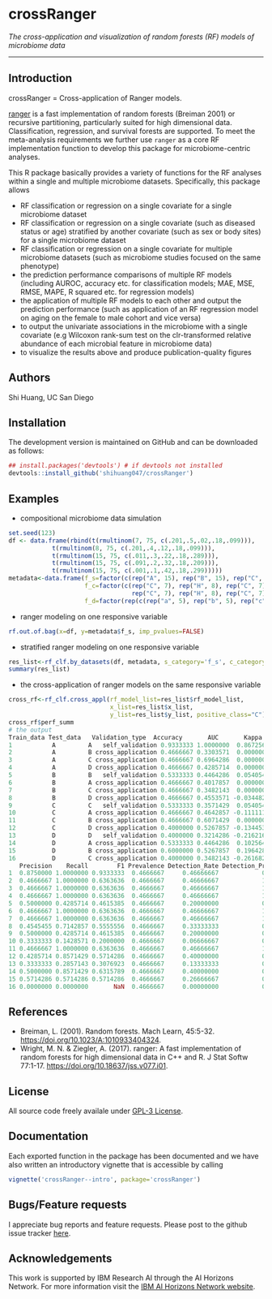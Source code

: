 # crossRanger
*The cross-application and visualization of random forests (RF) models of microbiome data*

***
## Introduction
crossRanger = Cross-application of Ranger models.

[ranger](https://github.com/imbs-hl/ranger) is a fast implementation of random forests (Breiman 2001) or recursive partitioning, particularly suited for high dimensional data. Classification, regression, and survival forests are supported. To meet the meta-analysis requirements we further use `ranger` as a core RF implementation function to develop this package for microbiome-centric analyses. 

This R package basically provides a variety of functions for the RF analyses  within a single and multiple microbiome datasets. Specifically, this package allows 
* RF classification or regression on a single covariate for a single microbiome dataset
* RF classification or regression on a single covariate (such as diseased status or age) stratified by another covariate (such as sex or body sites) for a single microbiome dataset
* RF classification or regression on a single covariate for multiple microbiome datasets (such as microbiome studies focused on the same phenotype)
* the prediction performance comparisons of multiple RF models (including AUROC, accuracy etc. for classification models; MAE, MSE, RMSE, MAPE, R squared etc. for regression models)
* the application of multiple RF models to each other and output the prediction performance (such as application of an RF regression model on aging on the female to male cohort and vice versa)
* to output the univariate associations in the microbiome with a single covariate (e.g Wilcoxon rank-sum test on the clr-transformed relative abundance of each microbial feature in microbiome data)
* to visualize the results above and produce publication-quality figures

## Authors ##
Shi Huang, UC San Diego 

## Installation ##

The development version is maintained on GitHub and can be downloaded as follows:
``` r 
## install.packages('devtools') # if devtools not installed
devtools::install_github('shihuang047/crossRanger')
```

## Examples ##
* compositional microbiome data simulation
``` r
set.seed(123)
df <- data.frame(rbind(t(rmultinom(7, 75, c(.201,.5,.02,.18,.099))),
            t(rmultinom(8, 75, c(.201,.4,.12,.18,.099))),
            t(rmultinom(15, 75, c(.011,.3,.22,.18,.289))),
            t(rmultinom(15, 75, c(.091,.2,.32,.18,.209))),
            t(rmultinom(15, 75, c(.001,.1,.42,.18,.299)))))
metadata<-data.frame(f_s=factor(c(rep("A", 15), rep("B", 15), rep("C", 15), rep("D", 15))),
                     f_c=factor(c(rep("C", 7), rep("H", 8), rep("C", 7), rep("H", 8),
                                  rep("C", 7), rep("H", 8), rep("C", 7), rep("H", 8))),
                     f_d=factor(rep(c(rep("a", 5), rep("b", 5), rep("c", 5)), 4)))
```
* ranger modeling on one responsive variable
``` r
rf.out.of.bag(x=df, y=metadata$f_s, imp_pvalues=FALSE)
```
* stratified ranger modeling on one responsive variable
``` r
res_list<-rf_clf.by_datasets(df, metadata, s_category='f_s', c_category='f_c', positive_class="C")
summary(res_list)
```
* the cross-application of ranger models on the same responsive variable
``` r 
cross_rf<-rf_clf.cross_appl(rf_model_list=res_list$rf_model_list, 
                            x_list=res_list$x_list, 
                            y_list=res_list$y_list, positive_class="C")
cross_rf$perf_summ
# the output
Train_data Test_data   Validation_type  Accuracy       AUC       Kappa Sensitivity Specificity Pos_Pred_Value Neg_Pred_Value
1           A         A   self_validation 0.9333333 1.0000000  0.86725664   1.0000000       0.875      0.8750000      1.0000000
2           A         B cross_application 0.4666667 0.3303571  0.00000000   1.0000000       0.000      0.4666667            NaN
3           A         C cross_application 0.4666667 0.6964286  0.00000000   1.0000000       0.000      0.4666667            NaN
4           A         D cross_application 0.4666667 0.4285714  0.00000000   1.0000000       0.000      0.4666667            NaN
5           B         B   self_validation 0.5333333 0.4464286  0.05405405   0.4285714       0.625      0.5000000      0.5555556
6           B         A cross_application 0.4666667 0.4017857  0.00000000   1.0000000       0.000      0.4666667            NaN
7           B         C cross_application 0.4666667 0.3482143  0.00000000   1.0000000       0.000      0.4666667            NaN
8           B         D cross_application 0.4666667 0.4553571 -0.03448276   0.7142857       0.250      0.4545455      0.5000000
9           C         C   self_validation 0.5333333 0.3571429  0.05405405   0.4285714       0.625      0.5000000      0.5555556
10          C         A cross_application 0.4666667 0.4642857 -0.11111111   0.1428571       0.750      0.3333333      0.5000000
11          C         B cross_application 0.4666667 0.6071429  0.00000000   1.0000000       0.000      0.4666667            NaN
12          C         D cross_application 0.4000000 0.5267857 -0.13445378   0.8571429       0.000      0.4285714      0.0000000
13          D         D   self_validation 0.4000000 0.3214286 -0.21621622   0.2857143       0.500      0.3333333      0.4444444
14          D         A cross_application 0.5333333 0.4464286  0.10256410   0.8571429       0.250      0.5000000      0.6666667
15          D         B cross_application 0.6000000 0.5267857  0.19642857   0.5714286       0.625      0.5714286      0.6250000
16          D         C cross_application 0.4000000 0.3482143 -0.26168224   0.0000000       0.750      0.0000000      0.4615385
   Precision    Recall        F1 Prevalence Detection_Rate Detection_Prevalence Balanced_Accuracy
1  0.8750000 1.0000000 0.9333333  0.4666667     0.46666667            0.5333333         0.9375000
2  0.4666667 1.0000000 0.6363636  0.4666667     0.46666667            1.0000000         0.5000000
3  0.4666667 1.0000000 0.6363636  0.4666667     0.46666667            1.0000000         0.5000000
4  0.4666667 1.0000000 0.6363636  0.4666667     0.46666667            1.0000000         0.5000000
5  0.5000000 0.4285714 0.4615385  0.4666667     0.20000000            0.4000000         0.5267857
6  0.4666667 1.0000000 0.6363636  0.4666667     0.46666667            1.0000000         0.5000000
7  0.4666667 1.0000000 0.6363636  0.4666667     0.46666667            1.0000000         0.5000000
8  0.4545455 0.7142857 0.5555556  0.4666667     0.33333333            0.7333333         0.4821429
9  0.5000000 0.4285714 0.4615385  0.4666667     0.20000000            0.4000000         0.5267857
10 0.3333333 0.1428571 0.2000000  0.4666667     0.06666667            0.2000000         0.4464286
11 0.4666667 1.0000000 0.6363636  0.4666667     0.46666667            1.0000000         0.5000000
12 0.4285714 0.8571429 0.5714286  0.4666667     0.40000000            0.9333333         0.4285714
13 0.3333333 0.2857143 0.3076923  0.4666667     0.13333333            0.4000000         0.3928571
14 0.5000000 0.8571429 0.6315789  0.4666667     0.40000000            0.8000000         0.5535714
15 0.5714286 0.5714286 0.5714286  0.4666667     0.26666667            0.4666667         0.5982143
16 0.0000000 0.0000000       NaN  0.4666667     0.00000000            0.1333333         0.3750000
```

## References ##
* Breiman, L. (2001). Random forests. Mach Learn, 45:5-32. https://doi.org/10.1023/A:1010933404324.
* Wright, M. N. & Ziegler, A. (2017). ranger: A fast implementation of random forests for high dimensional data in C++ and R. J Stat Softw 77:1-17. https://doi.org/10.18637/jss.v077.i01.

## License ##
All source code freely availale under [GPL-3 License](https://www.gnu.org/licenses/gpl-3.0.en.html). 

## Documentation ##
Each exported function in the package has been documented and we have also written an introductory vignette that is accessible by calling 
``` r
vignette('crossRanger--intro', package='crossRanger')
```

## Bugs/Feature requests ##
I appreciate bug reports and feature requests. Please post to the github issue tracker [here](https://github.com/shihuang047/crossRanger/issues). 

## Acknowledgements

 This work is supported by IBM Research AI through the AI Horizons Network. For
 more information visit the [IBM AI Horizons Network website](https://www.research.ibm.com/artificial-intelligence/horizons-network/).

